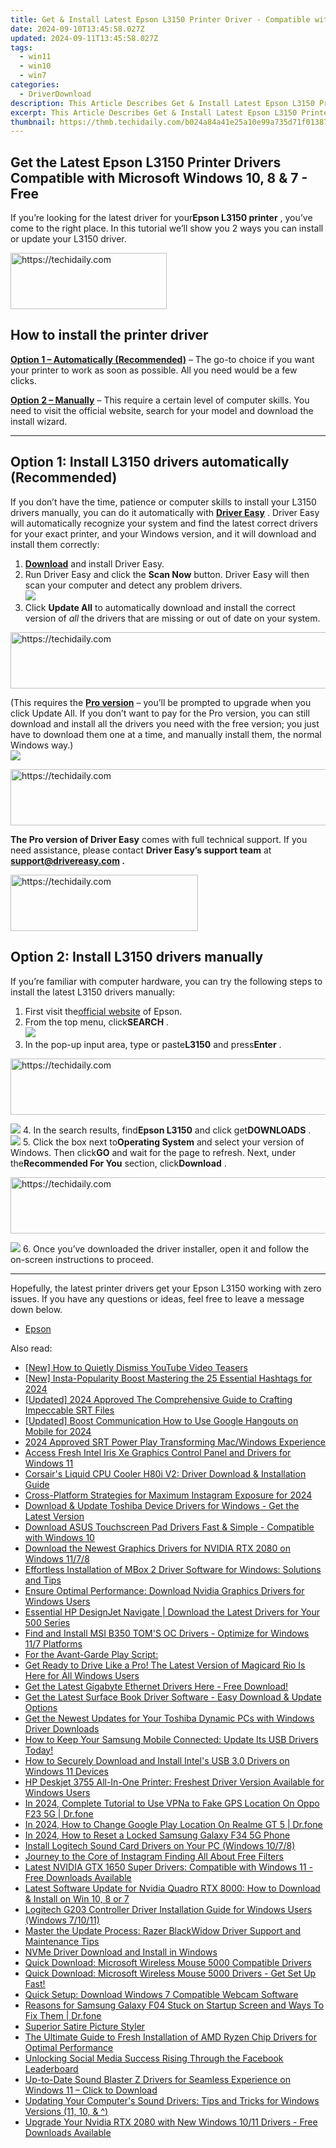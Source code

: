 ```yaml
---
title: Get & Install Latest Epson L3150 Printer Driver - Compatible with Windows 7/8/10
date: 2024-09-10T13:45:58.027Z
updated: 2024-09-11T13:45:58.027Z
tags:
  - win11
  - win10
  - win7
categories:
  - DriverDownload
description: This Article Describes Get & Install Latest Epson L3150 Printer Driver - Compatible with Windows 7/8/10
excerpt: This Article Describes Get & Install Latest Epson L3150 Printer Driver - Compatible with Windows 7/8/10
thumbnail: https://thmb.techidaily.com/b024a84a41e25a10e99a735d71f0138708aa747c63be7c3be4720f86eba5080f.jpg
---
```


## Get the Latest Epson L3150 Printer Drivers Compatible with Microsoft Windows 10, 8 & 7 - Free

If you’re looking for the latest driver for your**Epson L3150 printer** , you’ve come to the right place. In this tutorial we’ll show you 2 ways you can install or update your L3150 driver.





<!-- affiliate ads begin -->
<a href="https://bluettius.sjv.io/c/5597632/2139116/17108" target="_top" id="2139116">
  <img src="//a.impactradius-go.com/display-ad/17108-2139116" border="0" alt="https://techidaily.com" width="250" height="90"/>
</a>
<img height="0" width="0" src="https://bluettius.sjv.io/i/5597632/2139116/17108" style="position:absolute;visibility:hidden;" border="0" />
<!-- affiliate ads end -->




## How to install the printer driver

**[Option 1 – Automatically (Recommended)](https://www.drivereasy.com/knowledge/epson-l3150-driver-download-update-windows-10-8-7/#option1)**  – The go-to choice if you want your printer to work as soon as possible. All you need would be a few clicks.

[**Option 2 – Manually**](https://tools.techidaily.com/drivereasy/download/) – This require a certain level of computer skills. You need to visit the official website, search for your model and download the install wizard.

---

## Option 1: Install L3150 drivers automatically (Recommended)

 If you don’t have the time, patience or computer skills to install your L3150 drivers manually, you can do it automatically with **[Driver Easy](https://tools.techidaily.com/drivereasy/download/)**  . Driver Easy will automatically recognize your system and find the latest correct drivers for your exact printer, and your Windows version, and it will download and install them correctly:

1. **[Download](https://tools.techidaily.com/drivereasy/download/)**  and install Driver Easy.
2. Run Driver Easy and click the **Scan Now** button. Driver Easy will then scan your computer and detect any problem drivers.  
![](https://images.drivereasy.com/wp-content/uploads/2020/08/Scan-now.jpg)
3. Click **Update All** to automatically download and install the correct version of _all_ the drivers that are missing or out of date on your system.  




<!-- affiliate ads begin -->
<a href="https://bluettius.sjv.io/c/5597632/2139123/17108" target="_top" id="2139123">
  <img src="//a.impactradius-go.com/display-ad/17108-2139123" border="0" alt="https://techidaily.com" width="728" height="90"/>
</a>
<img height="0" width="0" src="https://bluettius.sjv.io/i/5597632/2139123/17108" style="position:absolute;visibility:hidden;" border="0" />
<!-- affiliate ads end -->




 (This requires the **[Pro version](https://tools.techidaily.com/drivereasy/download/)**  – you’ll be prompted to upgrade when you click Update All. If you don’t want to pay for the Pro version, you can still download and install all the drivers you need with the free version; you just have to download them one at a time, and manually install them, the normal Windows way.)  
![](https://images.drivereasy.com/wp-content/uploads/2020/12/de-update-l3150.jpg)





<!-- affiliate ads begin -->
<a href="https://ursime.pxf.io/c/5597632/2136536/16384" target="_top" id="2136536">
  <img src="//a.impactradius-go.com/display-ad/16384-2136536" border="0" alt="https://techidaily.com" width="728" height="90"/>
</a>
<img height="0" width="0" src="https://ursime.pxf.io/i/5597632/2136536/16384" style="position:absolute;visibility:hidden;" border="0" />
<!-- affiliate ads end -->




**The Pro version of Driver Easy** comes with full technical support. If you need assistance, please contact **Driver Easy’s support team** at **[support@drivereasy.com](https://tools.techidaily.com/drivereasy/download/) .**





<!-- affiliate ads begin -->
<a href="https://review-au.sjv.io/c/5597632/2098704/14409" target="_top" id="2098704">
  <img src="//a.impactradius-go.com/display-ad/14409-2098704" border="0" alt="https://techidaily.com" width="300" height="90"/>
</a>
<img height="0" width="0" src="https://review-au.sjv.io/i/5597632/2098704/14409" style="position:absolute;visibility:hidden;" border="0" />
<!-- affiliate ads end -->




## Option 2: Install L3150 drivers manually

 If you’re familiar with computer hardware, you can try the following steps to install the latest L3150 drivers manually:

1. First visit the[official website](https://epson.com.jm/) of Epson.
2. From the top menu, click**SEARCH** .  
![](https://images.drivereasy.com/wp-content/uploads/2020/12/epson-l3110-driver-manually-1.jpg)
3. In the pop-up input area, type or paste**L3150** and press**Enter** .  




<!-- affiliate ads begin -->
<a href="https://ephamedtechinc.pxf.io/c/5597632/2123508/26400" target="_top" id="2123508">
  <img src="//a.impactradius-go.com/display-ad/26400-2123508" border="0" alt="https://techidaily.com" width="728" height="90"/>
</a>
<img height="0" width="0" src="https://ephamedtechinc.pxf.io/i/5597632/2123508/26400" style="position:absolute;visibility:hidden;" border="0" />
<!-- affiliate ads end -->




![](https://images.drivereasy.com/wp-content/uploads/2020/12/epson-l3150-driver-manually-2.jpg)
4. In the search results, find**Epson L3150** and click get**DOWNLOADS** .  
![](https://images.drivereasy.com/wp-content/uploads/2020/12/epson-l3150-driver-manually-3.jpg)
5. Click the box next to**Operating System** and select your version of Windows. Then click**GO** and wait for the page to refresh. Next, under the**Recommended For You** section, click**Download** .  




<!-- affiliate ads begin -->
<a href="https://aidotcom.pxf.io/c/5597632/2134503/19576" target="_top" id="2134503">
  <img src="//a.impactradius-go.com/display-ad/19576-2134503" border="0" alt="https://techidaily.com" width="728" height="90"/>
</a>
<img height="0" width="0" src="https://aidotcom.pxf.io/i/5597632/2134503/19576" style="position:absolute;visibility:hidden;" border="0" />
<!-- affiliate ads end -->




![](https://images.drivereasy.com/wp-content/uploads/2020/12/epson-l3150-driver-manually-4.jpg)
6. Once you’ve downloaded the driver installer, open it and follow the on-screen instructions to proceed.

---

 Hopefully, the latest printer drivers get your Epson L3150 working with zero issues. If you have any questions or ideas, feel free to leave a message down below.

* [Epson](https://tools.techidaily.com/drivereasy/download/)

<ins class="adsbygoogle"
     style="display:block"
     data-ad-format="autorelaxed"
     data-ad-client="ca-pub-7571918770474297"
     data-ad-slot="1223367746"></ins>



<ins class="adsbygoogle"
     style="display:block"
     data-ad-client="ca-pub-7571918770474297"
     data-ad-slot="8358498916"
     data-ad-format="auto"
     data-full-width-responsive="true"></ins>





<span class="atpl-alsoreadstyle">Also read:</span>
<div><ul>
<li><a href="https://some-techniques.techidaily.com/new-how-to-quietly-dismiss-youtube-video-teasers/"><u>[New] How to Quietly Dismiss YouTube Video Teasers</u></a></li>
<li><a href="https://instagram-video-files.techidaily.com/new-insta-popularity-boost-mastering-the-25-essential-hashtags-for-2024/"><u>[New] Insta-Popularity Boost Mastering the 25 Essential Hashtags for 2024</u></a></li>
<li><a href="https://fox-boxes.techidaily.com/updated-2024-approved-the-comprehensive-guide-to-crafting-impeccable-srt-files/"><u>[Updated] 2024 Approved The Comprehensive Guide to Crafting Impeccable SRT Files</u></a></li>
<li><a href="https://video-screen-grab.techidaily.com/updated-boost-communication-how-to-use-google-hangouts-on-mobile-for-2024/"><u>[Updated] Boost Communication How to Use Google Hangouts on Mobile for 2024</u></a></li>
<li><a href="https://extra-guidance.techidaily.com/2024-approved-srt-power-play-transforming-macwindows-experience/"><u>2024 Approved SRT Power Play Transforming Mac/Windows Experience</u></a></li>
<li><a href="https://driver-download.techidaily.com/access-fresh-intel-iris-xe-graphics-control-panel-and-drivers-for-windows-11/"><u>Access Fresh Intel Iris Xe Graphics Control Panel and Drivers for Windows 11</u></a></li>
<li><a href="https://driver-download.techidaily.com/corsairs-liquid-cpu-cooler-h80i-v2-driver-download-and-installation-guide/"><u>Corsair's Liquid CPU Cooler H80i V2: Driver Download & Installation Guide</u></a></li>
<li><a href="https://fox-access.techidaily.com/cross-platform-strategies-for-maximum-instagram-exposure-for-2024/"><u>Cross-Platform Strategies for Maximum Instagram Exposure for 2024</u></a></li>
<li><a href="https://driver-download.techidaily.com/download-and-update-toshiba-device-drivers-for-windows-get-the-latest-version/"><u>Download & Update Toshiba Device Drivers for Windows - Get the Latest Version</u></a></li>
<li><a href="https://driver-download.techidaily.com/download-asus-touchscreen-pad-drivers-fast-and-simple-compatible-with-windows-10/"><u>Download ASUS Touchscreen Pad Drivers Fast & Simple - Compatible with Windows 10</u></a></li>
<li><a href="https://driver-download.techidaily.com/download-the-newest-graphics-drivers-for-nvidia-rtx-2080-on-windows-1178/"><u>Download the Newest Graphics Drivers for NVIDIA RTX 2080 on Windows 11/7/8</u></a></li>
<li><a href="https://hardware-help.techidaily.com/effortless-installation-of-mbox-2-driver-software-for-windows-solutions-and-tips/"><u>Effortless Installation of MBox 2 Driver Software for Windows: Solutions and Tips</u></a></li>
<li><a href="https://driver-download.techidaily.com/ensure-optimal-performance-download-nvidia-graphics-drivers-for-windows-users/"><u>Ensure Optimal Performance: Download Nvidia Graphics Drivers for Windows Users</u></a></li>
<li><a href="https://driver-download.techidaily.com/essential-hp-designjet-navigate-download-the-latest-drivers-for-your-500-series/"><u>Essential HP DesignJet Navigate | Download the Latest Drivers for Your 500 Series</u></a></li>
<li><a href="https://driver-download.techidaily.com/find-and-install-msi-b350-toms-oc-drivers-optimize-for-windows-117-platforms/"><u>Find and Install MSI B350 TOM'S OC Drivers - Optimize for Windows 11/7 Platforms</u></a></li>
<li><a href="https://driver-download.techidaily.com/1722973785440-for-the-avant-garde-play-script/"><u>For the Avant-Garde Play Script:</u></a></li>
<li><a href="https://driver-download.techidaily.com/1722978106873-get-ready-to-drive-like-a-pro-the-latest-version-of-magicard-rio-is-here-for-all-windows-users/"><u>Get Ready to Drive Like a Pro! The Latest Version of Magicard Rio Is Here for All Windows Users</u></a></li>
<li><a href="https://driver-download.techidaily.com/get-the-latest-gigabyte-ethernet-drivers-here-free-download/"><u>Get the Latest Gigabyte Ethernet Drivers Here - Free Download!</u></a></li>
<li><a href="https://driver-download.techidaily.com/1722978895751-get-the-latest-surface-book-driver-software-easy-download-and-update-options/"><u>Get the Latest Surface Book Driver Software - Easy Download & Update Options</u></a></li>
<li><a href="https://driver-download.techidaily.com/get-the-newest-updates-for-your-toshiba-dynamic-pcs-with-windows-driver-downloads/"><u>Get the Newest Updates for Your Toshiba Dynamic PCs with Windows Driver Downloads</u></a></li>
<li><a href="https://driver-download.techidaily.com/1722973584160-how-to-keep-your-samsung-mobile-connected-update-its-usb-drivers-today/"><u>How to Keep Your Samsung Mobile Connected: Update Its USB Drivers Today!</u></a></li>
<li><a href="https://driver-download.techidaily.com/how-to-securely-download-and-install-intels-usb-30-drivers-on-windows-11-devices/"><u>How to Securely Download and Install Intel's USB 3.0 Drivers on Windows 11 Devices</u></a></li>
<li><a href="https://driver-download.techidaily.com/hp-deskjet-3755-all-in-one-printer-freshest-driver-version-available-for-windows-users/"><u>HP Deskjet 3755 All-In-One Printer: Freshest Driver Version Available for Windows Users</u></a></li>
<li><a href="https://review-topics.techidaily.com/in-2024-complete-tutorial-to-use-vpna-to-fake-gps-location-on-oppo-f23-5g-drfone-by-drfone-virtual-android/"><u>In 2024, Complete Tutorial to Use VPNa to Fake GPS Location On Oppo F23 5G | Dr.fone</u></a></li>
<li><a href="https://review-topics.techidaily.com/in-2024-how-to-change-google-play-location-on-realme-gt-5-drfone-by-drfone-virtual-android/"><u>In 2024, How to Change Google Play Location On Realme GT 5 | Dr.fone</u></a></li>
<li><a href="https://android-unlock.techidaily.com/in-2024-how-to-reset-a-locked-samsung-galaxy-f34-5g-phone-by-drfone-android/"><u>In 2024, How to Reset a Locked Samsung Galaxy F34 5G Phone</u></a></li>
<li><a href="https://driver-download.techidaily.com/install-logitech-sound-card-drivers-on-your-pc-windows-1078/"><u>Install Logitech Sound Card Drivers on Your PC (Windows 10/7/8)</u></a></li>
<li><a href="https://instagram-video-files.techidaily.com/journey-to-the-core-of-instagram-finding-all-about-free-filters/"><u>Journey to the Core of Instagram Finding All About Free Filters</u></a></li>
<li><a href="https://driver-download.techidaily.com/latest-nvidia-gtx-1650-super-drivers-compatible-with-windows-11-free-downloads-available/"><u>Latest NVIDIA GTX 1650 Super Drivers: Compatible with Windows 11 - Free Downloads Available</u></a></li>
<li><a href="https://driver-download.techidaily.com/latest-software-update-for-nvidia-quadro-rtx-8000-how-to-download-and-install-on-win-10-8-or-7/"><u>Latest Software Update for Nvidia Quadro RTX 8000: How to Download & Install on Win 10, 8 or 7</u></a></li>
<li><a href="https://driver-download.techidaily.com/logitech-g203-controller-driver-installation-guide-for-windows-users-windows-71011/"><u>Logitech G203 Controller Driver Installation Guide for Windows Users (Windows 7/10/11)</u></a></li>
<li><a href="https://driver-download.techidaily.com/master-the-update-process-razer-blackwidow-driver-support-and-maintenance-tips/"><u>Master the Update Process: Razer BlackWidow Driver Support and Maintenance Tips</u></a></li>
<li><a href="https://driver-download.techidaily.com/nvme-driver-download-and-install-in-windows/"><u>NVMe Driver Download and Install in Windows</u></a></li>
<li><a href="https://driver-download.techidaily.com/quick-download-microsoft-wireless-mouse-5000-compatible-drivers/"><u>Quick Download: Microsoft Wireless Mouse 5000 Compatible Drivers</u></a></li>
<li><a href="https://driver-download.techidaily.com/1722969690076-quick-download-microsoft-wireless-mouse-5000-drivers-get-set-up-fast/"><u>Quick Download: Microsoft Wireless Mouse 5000 Drivers - Get Set Up Fast!</u></a></li>
<li><a href="https://driver-download.techidaily.com/quick-setup-download-windows-7-compatible-webcam-software/"><u>Quick Setup: Download Windows 7 Compatible Webcam Software</u></a></li>
<li><a href="https://fix-guide.techidaily.com/reasons-for-samsung-galaxy-f04-stuck-on-startup-screen-and-ways-to-fix-them-drfone-by-drfone-fix-android-problems-fix-android-problems/"><u>Reasons for Samsung Galaxy F04 Stuck on Startup Screen and Ways To Fix Them | Dr.fone</u></a></li>
<li><a href="https://extra-lessons.techidaily.com/superior-satire-picture-styler/"><u>Superior Satire Picture Styler</u></a></li>
<li><a href="https://driver-download.techidaily.com/the-ultimate-guide-to-fresh-installation-of-amd-ryzen-chip-drivers-for-optimal-performance/"><u>The Ultimate Guide to Fresh Installation of AMD Ryzen Chip Drivers for Optimal Performance</u></a></li>
<li><a href="https://facebook-videos.techidaily.com/unlocking-social-media-success-rising-through-the-facebook-leaderboard/"><u>Unlocking Social Media Success Rising Through the Facebook Leaderboard</u></a></li>
<li><a href="https://driver-download.techidaily.com/1722974906598-up-to-date-sound-blaster-z-drivers-for-seamless-experience-on-windows-11-click-to-download/"><u>Up-to-Date Sound Blaster Z Drivers for Seamless Experience on Windows 11 – Click to Download</u></a></li>
<li><a href="https://driver-download.techidaily.com/updating-your-computers-sound-drivers-tips-and-tricks-for-windows-versions-11-10-and/"><u>Updating Your Computer's Sound Drivers: Tips and Tricks for Windows Versions (11, 10, & ^)</u></a></li>
<li><a href="https://driver-download.techidaily.com/upgrade-your-nvidia-rtx-2080-with-new-windows-1011-drivers-free-downloads-available/"><u>Upgrade Your Nvidia RTX 2080 with New Windows 10/11 Drivers - Free Downloads Available</u></a></li>
</ul></div>




